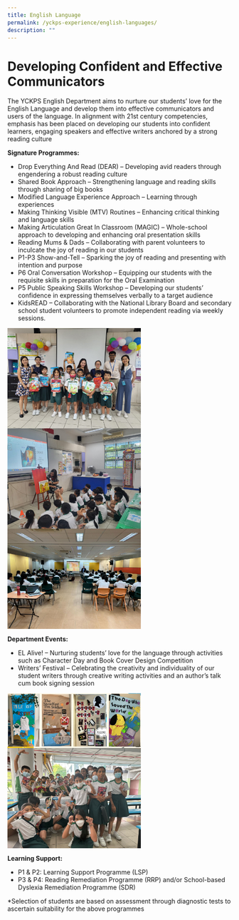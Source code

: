 ```yaml
---
title: English Language
permalink: /yckps-experience/english-languages/
description: ""
---
```

# Developing Confident and Effective Communicators 

The YCKPS English Department aims to nurture our students’ love for the English Language and develop them into effective communicators and users of the language. In alignment with 21st century competencies, emphasis has been placed on developing our students into confident learners, engaging speakers and effective writers anchored by a strong reading culture

**Signature Programmes:**

*   Drop Everything And Read (DEAR) – Developing avid readers through engendering a robust reading culture
* Shared Book Approach – Strengthening language and reading skills through sharing of big books
* Modified Language Experience Approach – Learning through experiences
* Making Thinking Visible (MTV) Routines – Enhancing critical thinking and language skills
* Making Articulation Great In Classroom (MAGIC) – Whole-school approach to developing and enhancing oral presentation skills
* Reading Mums &amp; Dads – Collaborating with parent volunteers to inculcate the joy of reading in our students 
* P1-P3 Show-and-Tell – Sparking the joy of reading and presenting with intention and purpose
* P6 Oral Conversation Workshop – Equipping our students with the requisite skills in preparation for the Oral Examination  
* P5 Public Speaking Skills Workshop – Developing our students’ confidence in expressing themselves verbally to a target audience 
* KidsREAD – Collaborating with the National Library Board and secondary school student volunteers to promote independent reading via weekly sessions. 

<img src="/images/2023/English/kidsread%20-%20n%20ng.jpeg" style="width:300px;height:auto;" align="center">

<img src="/images/2023/English/reading%20mums%20&amp;%20dads%20-%20n%20ng.jpeg" style="width:300px;height:auto;" align="center">

<img src="/images/2023/English/p6%20oral%20conversation%20workshop%20-%20n%20ng.jpeg" style="width:300px;height:auto;" align="center">

**Department Events:**

*  EL Alive! – Nurturing students’ love for the language through activities such as Character Day and Book Cover Design Competition 
*  Writers’ Festival – Celebrating the creativity and individuality of our student writers through creative writing activities and an author’s talk cum book signing session

<img src="/images/2023/English/book%20cover%20design%20competition%20-%20n%20ng.PNG" style="width:300px;height:auto;" align="center">
<img src="/images/2023/English/authors'%20talk%20&amp;%20book%20signing%20session%20-%20n%20ng.jpeg" style="width:300px;height:auto;" align="center">

**Learning Support:**

*   P1 &amp; P2: Learning Support Programme (LSP)
*   P3 &amp; P4: Reading Remediation Programme (RRP) and/or School-based Dyslexia Remediation Programme (SDR)

\*Selection of students are based on assessment through diagnostic tests to ascertain suitability for the above programmes